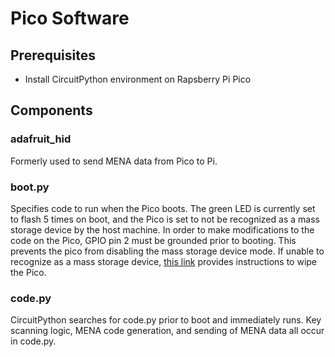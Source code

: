 # Pico Software

## Prerequisites

- Install CircuitPython environment on Rapsberry Pi Pico

## Components

### adafruit_hid

Formerly used to send MENA data from Pico to Pi.

### boot.py

Specifies code to run when the Pico boots. The green LED is currently set to flash 5 times on boot, and the Pico is set to not be recognized as a mass storage device by the host machine.  In order to make modifications to the code on the Pico, GPIO pin 2 must be grounded prior to booting. This prevents the pico from disabling the mass storage device mode. If unable to recognize as a mass storage device, [this link](https://learn.adafruit.com/getting-started-with-raspberry-pi-pico-circuitpython/circuitpython) provides instructions to wipe the Pico.

### code.py

CircuitPython searches for code.py prior to boot and immediately runs. Key scanning logic, MENA code generation, and sending of MENA data all occur in code.py.
